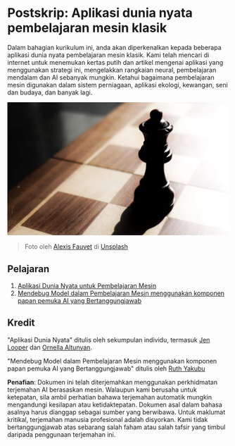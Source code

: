 # Postskrip: Aplikasi dunia nyata pembelajaran mesin klasik

Dalam bahagian kurikulum ini, anda akan diperkenalkan kepada beberapa aplikasi dunia nyata pembelajaran mesin klasik. Kami telah mencari di internet untuk menemukan kertas putih dan artikel mengenai aplikasi yang menggunakan strategi ini, mengelakkan rangkaian neural, pembelajaran mendalam dan AI sebanyak mungkin. Ketahui bagaimana pembelajaran mesin digunakan dalam sistem perniagaan, aplikasi ekologi, kewangan, seni dan budaya, dan banyak lagi.

![chess](../../../translated_images/chess.e704a268781bdad85d1876b6c2295742fa0d856e7dcf3659147052df9d3db205.ms.jpg)

> Foto oleh <a href="https://unsplash.com/@childeye?utm_source=unsplash&utm_medium=referral&utm_content=creditCopyText">Alexis Fauvet</a> di <a href="https://unsplash.com/s/photos/artificial-intelligence?utm_source=unsplash&utm_medium=referral&utm_content=creditCopyText">Unsplash</a>
  
## Pelajaran

1. [Aplikasi Dunia Nyata untuk Pembelajaran Mesin](1-Applications/README.md)
2. [Mendebug Model dalam Pembelajaran Mesin menggunakan komponen papan pemuka AI yang Bertanggungjawab](2-Debugging-ML-Models/README.md)

## Kredit

"Aplikasi Dunia Nyata" ditulis oleh sekumpulan individu, termasuk [Jen Looper](https://twitter.com/jenlooper) dan [Ornella Altunyan](https://twitter.com/ornelladotcom).

"Mendebug Model dalam Pembelajaran Mesin menggunakan komponen papan pemuka AI yang Bertanggungjawab" ditulis oleh [Ruth Yakubu](https://twitter.com/ruthieyakubu)

**Penafian**:
Dokumen ini telah diterjemahkan menggunakan perkhidmatan terjemahan AI berasaskan mesin. Walaupun kami berusaha untuk ketepatan, sila ambil perhatian bahawa terjemahan automatik mungkin mengandungi kesilapan atau ketidaktepatan. Dokumen asal dalam bahasa asalnya harus dianggap sebagai sumber yang berwibawa. Untuk maklumat kritikal, terjemahan manusia profesional adalah disyorkan. Kami tidak bertanggungjawab atas sebarang salah faham atau salah tafsir yang timbul daripada penggunaan terjemahan ini.